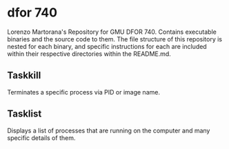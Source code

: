 # dfor 740
Lorenzo Martorana's Repository for GMU DFOR 740. Contains executable binaries and the source code to them. The file structure of this repository is nested for each binary, and specific instructions for each are included within their respective directories within the README.md.

## Taskkill
Terminates a specific process via PID or image name. 

## Tasklist
Displays a list of processes that are running on the computer and many specific details of them.
